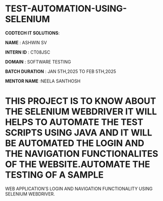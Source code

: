 # TEST-AUTOMATION-USING-SELENIUM

**CODTECH IT SOLUTIONS**:

**NAME** : ASHWIN SV

**INTERN ID** : CT08JSC

**DOMAIN** : SOFTWARE TESTING

**BATCH DURATION** : JAN 5TH,2025 TO FEB 5TH,2025

**MENTOR NAME** :NEELA SANTHOSH

# THIS PROJECT IS TO KNOW ABOUT THE SELENIUM WEBDRIVER IT WILL HELPS TO AUTOMATE THE TEST SCRIPTS USING JAVA AND IT WILL BE AUTOMATED THE LOGIN AND THE NAVIGATION FUNCTIONALITES OF THE WEBSITE.AUTOMATE THE TESTING OF A SAMPLE
WEB APPLICATION’S LOGIN AND
NAVIGATION FUNCTIONALITY USING
SELENIUM WEBDRIVER.
